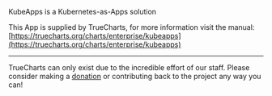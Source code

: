 KubeApps is a Kubernetes-as-Apps solution

This App is supplied by TrueCharts, for more information visit the manual: [https://truecharts.org/charts/enterprise/kubeapps](https://truecharts.org/charts/enterprise/kubeapps)

---

TrueCharts can only exist due to the incredible effort of our staff.
Please consider making a [donation](https://truecharts.org/sponsor) or contributing back to the project any way you can!
